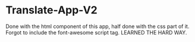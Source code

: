 # Translate-App-V2
Done with the html component of this app, half done with the css part of it.
Forgot to include the font-awesome script tag. LEARNED THE HARD WAY.
